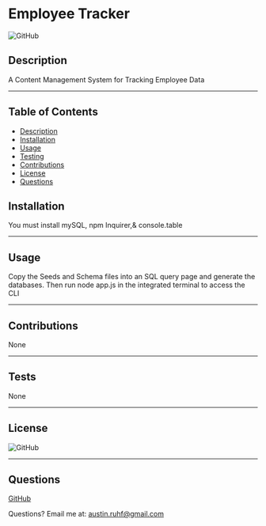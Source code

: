  # Employee Tracker

  ![GitHub](https://img.shields.io/badge/license-MIT-purple?style=plastic)

  ## **Description**
  
  A Content Management System for Tracking Employee Data
  
  
  ***
  
  ## Table of Contents
  * [Description](#Description)
  * [Installation](#Installation)
  * [Usage](#Usage)
  * [Testing](#tests)
  * [Contributions](#contributions)
  * [License](#license)
  * [Questions](#Questions)
  
  
  ## **Installation**
  
  You must install mySQL, npm Inquirer,& console.table
  
  ***
  
  ## **Usage**
  
  Copy the Seeds and Schema files into an SQL query page and generate the databases. Then run node app.js in the integrated terminal to access the CLI
  
  ***
  
  ## **Contributions**
  
  None
  
  ***
  
  ## **Tests**
  
  None
  
  ***
  
  ## **License**
  
  
  ![GitHub](https://img.shields.io/badge/license-MIT-purple?style=plastic)
  
  
  ***
  
  ## **Questions**
  
  
  [GitHub](https://www.github.com/undefined)
  
  
  Questions? Email me at: austin.ruhf@gmail.com
